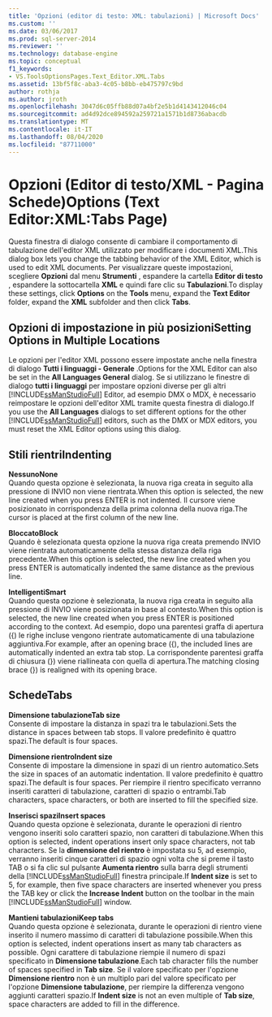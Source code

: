 ```yaml
---
title: 'Opzioni (editor di testo: XML: tabulazioni) | Microsoft Docs'
ms.custom: ''
ms.date: 03/06/2017
ms.prod: sql-server-2014
ms.reviewer: ''
ms.technology: database-engine
ms.topic: conceptual
f1_keywords:
- VS.ToolsOptionsPages.Text_Editor.XML.Tabs
ms.assetid: 13bf5f8c-aba3-4c05-b8bb-eb475797c9bd
author: rothja
ms.author: jroth
ms.openlocfilehash: 3047d6c05ffb88d07a4bf2e5b1d4143412046c04
ms.sourcegitcommit: ad4d92dce894592a259721a1571b1d8736abacdb
ms.translationtype: MT
ms.contentlocale: it-IT
ms.lasthandoff: 08/04/2020
ms.locfileid: "87711000"
---
```

# <a name="options-text-editorxmltabs-page"></a><span data-ttu-id="189aa-102">Opzioni (Editor di testo/XML - Pagina Schede)</span><span class="sxs-lookup"><span data-stu-id="189aa-102">Options (Text Editor:XML:Tabs Page)</span></span>
  <span data-ttu-id="189aa-103">Questa finestra di dialogo consente di cambiare il comportamento di tabulazione dell'editor XML utilizzato per modificare i documenti XML.</span><span class="sxs-lookup"><span data-stu-id="189aa-103">This dialog box lets you change the tabbing behavior of the XML Editor, which is used to edit XML documents.</span></span> <span data-ttu-id="189aa-104">Per visualizzare queste impostazioni, scegliere **Opzioni** dal menu **Strumenti** , espandere la cartella **Editor di testo** , espandere la sottocartella **XML** e quindi fare clic su **Tabulazioni**.</span><span class="sxs-lookup"><span data-stu-id="189aa-104">To display these settings, click **Options** on the **Tools** menu, expand the **Text Editor** folder, expand the **XML** subfolder and then click **Tabs**.</span></span>  
  
## <a name="setting-options-in-multiple-locations"></a><span data-ttu-id="189aa-105">Opzioni di impostazione in più posizioni</span><span class="sxs-lookup"><span data-stu-id="189aa-105">Setting Options in Multiple Locations</span></span>  
 <span data-ttu-id="189aa-106">Le opzioni per l'editor XML possono essere impostate anche nella finestra di dialogo **Tutti i linguaggi - Generale** .</span><span class="sxs-lookup"><span data-stu-id="189aa-106">Options for the XML Editor can also be set in the **All Languages General** dialog.</span></span> <span data-ttu-id="189aa-107">Se si utilizzano le finestre di dialogo **tutti i linguaggi** per impostare opzioni diverse per gli altri [!INCLUDE[ssManStudioFull](../includes/ssmanstudiofull-md.md)] Editor, ad esempio DMX o MDX, è necessario reimpostare le opzioni dell'editor XML tramite questa finestra di dialogo.</span><span class="sxs-lookup"><span data-stu-id="189aa-107">If you use the **All Languages** dialogs to set different options for the other [!INCLUDE[ssManStudioFull](../includes/ssmanstudiofull-md.md)] editors, such as the DMX or MDX editors, you must reset the XML Editor options using this dialog.</span></span>  
  
## <a name="indenting"></a><span data-ttu-id="189aa-108">Stili rientri</span><span class="sxs-lookup"><span data-stu-id="189aa-108">Indenting</span></span>  
 <span data-ttu-id="189aa-109">**Nessuno**</span><span class="sxs-lookup"><span data-stu-id="189aa-109">**None**</span></span>  
 <span data-ttu-id="189aa-110">Quando questa opzione è selezionata, la nuova riga creata in seguito alla pressione di INVIO non viene rientrata.</span><span class="sxs-lookup"><span data-stu-id="189aa-110">When this option is selected, the new line created when you press ENTER is not indented.</span></span> <span data-ttu-id="189aa-111">Il cursore viene posizionato in corrispondenza della prima colonna della nuova riga.</span><span class="sxs-lookup"><span data-stu-id="189aa-111">The cursor is placed at the first column of the new line.</span></span>  
  
 <span data-ttu-id="189aa-112">**Bloccato**</span><span class="sxs-lookup"><span data-stu-id="189aa-112">**Block**</span></span>  
 <span data-ttu-id="189aa-113">Quando è selezionata questa opzione la nuova riga creata premendo INVIO viene rientrata automaticamente della stessa distanza della riga precedente.</span><span class="sxs-lookup"><span data-stu-id="189aa-113">When this option is selected, the new line created when you press ENTER is automatically indented the same distance as the previous line.</span></span>  
  
 <span data-ttu-id="189aa-114">**Intelligenti**</span><span class="sxs-lookup"><span data-stu-id="189aa-114">**Smart**</span></span>  
 <span data-ttu-id="189aa-115">Quando questa opzione è selezionata, la nuova riga creata in seguito alla pressione di INVIO viene posizionata in base al contesto.</span><span class="sxs-lookup"><span data-stu-id="189aa-115">When this option is selected, the new line created when you press ENTER is positioned according to the context.</span></span> <span data-ttu-id="189aa-116">Ad esempio, dopo una parentesi graffa di apertura ({) le righe incluse vengono rientrate automaticamente di una tabulazione aggiuntiva.</span><span class="sxs-lookup"><span data-stu-id="189aa-116">For example, after an opening brace ({), the included lines are automatically indented an extra tab stop.</span></span> <span data-ttu-id="189aa-117">La corrispondente parentesi graffa di chiusura (}) viene riallineata con quella di apertura.</span><span class="sxs-lookup"><span data-stu-id="189aa-117">The matching closing brace (}) is realigned with its opening brace.</span></span>  
  
## <a name="tabs"></a><span data-ttu-id="189aa-118">Schede</span><span class="sxs-lookup"><span data-stu-id="189aa-118">Tabs</span></span>  
 <span data-ttu-id="189aa-119">**Dimensione tabulazione**</span><span class="sxs-lookup"><span data-stu-id="189aa-119">**Tab size**</span></span>  
 <span data-ttu-id="189aa-120">Consente di impostare la distanza in spazi tra le tabulazioni.</span><span class="sxs-lookup"><span data-stu-id="189aa-120">Sets the distance in spaces between tab stops.</span></span> <span data-ttu-id="189aa-121">Il valore predefinito è quattro spazi.</span><span class="sxs-lookup"><span data-stu-id="189aa-121">The default is four spaces.</span></span>  
  
 <span data-ttu-id="189aa-122">**Dimensione rientro**</span><span class="sxs-lookup"><span data-stu-id="189aa-122">**Indent size**</span></span>  
 <span data-ttu-id="189aa-123">Consente di impostare la dimensione in spazi di un rientro automatico.</span><span class="sxs-lookup"><span data-stu-id="189aa-123">Sets the size in spaces of an automatic indentation.</span></span> <span data-ttu-id="189aa-124">Il valore predefinito è quattro spazi.</span><span class="sxs-lookup"><span data-stu-id="189aa-124">The default is four spaces.</span></span> <span data-ttu-id="189aa-125">Per riempire il rientro specificato verranno inseriti caratteri di tabulazione, caratteri di spazio o entrambi.</span><span class="sxs-lookup"><span data-stu-id="189aa-125">Tab characters, space characters, or both are inserted to fill the specified size.</span></span>  
  
 <span data-ttu-id="189aa-126">**Inserisci spazi**</span><span class="sxs-lookup"><span data-stu-id="189aa-126">**Insert spaces**</span></span>  
 <span data-ttu-id="189aa-127">Quando questa opzione è selezionata, durante le operazioni di rientro vengono inseriti solo caratteri spazio, non caratteri di tabulazione.</span><span class="sxs-lookup"><span data-stu-id="189aa-127">When this option is selected, indent operations insert only space characters, not tab characters.</span></span> <span data-ttu-id="189aa-128">Se la **dimensione del rientro** è impostata su 5, ad esempio, verranno inseriti cinque caratteri di spazio ogni volta che si preme il tasto TAB o si fa clic sul pulsante **Aumenta rientro** sulla barra degli strumenti della [!INCLUDE[ssManStudioFull](../includes/ssmanstudiofull-md.md)] finestra principale.</span><span class="sxs-lookup"><span data-stu-id="189aa-128">If **Indent size** is set to 5, for example, then five space characters are inserted whenever you press the TAB key or click the **Increase Indent** button on the toolbar in the main [!INCLUDE[ssManStudioFull](../includes/ssmanstudiofull-md.md)] window.</span></span>  
  
 <span data-ttu-id="189aa-129">**Mantieni tabulazioni**</span><span class="sxs-lookup"><span data-stu-id="189aa-129">**Keep tabs**</span></span>  
 <span data-ttu-id="189aa-130">Quando questa opzione è selezionata, durante le operazioni di rientro viene inserito il numero massimo di caratteri di tabulazione possibile.</span><span class="sxs-lookup"><span data-stu-id="189aa-130">When this option is selected, indent operations insert as many tab characters as possible.</span></span> <span data-ttu-id="189aa-131">Ogni carattere di tabulazione riempie il numero di spazi specificato in **Dimensione tabulazione**.</span><span class="sxs-lookup"><span data-stu-id="189aa-131">Each tab character fills the number of spaces specified in **Tab size**.</span></span> <span data-ttu-id="189aa-132">Se il valore specificato per l'opzione **Dimensione rientro** non è un multiplo pari del valore specificato per l'opzione **Dimensione tabulazione**, per riempire la differenza vengono aggiunti caratteri spazio.</span><span class="sxs-lookup"><span data-stu-id="189aa-132">If **Indent size** is not an even multiple of **Tab size**, space characters are added to fill in the difference.</span></span>  
  
  
